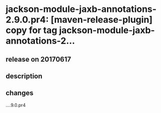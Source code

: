 # jackson-module-jaxb-annotations-2.9.0.pr4: [maven-release-plugin] copy for tag jackson-module-jaxb-annotations-2…

## release on 20170617

## description

## changes

….9.0.pr4

